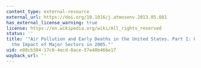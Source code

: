 ```yaml
---
content_type: external-resource
external_url: https://doi.org/10.1016/j.atmosenv.2013.05.081
has_external_license_warning: true
license: https://en.wikipedia.org/wiki/All_rights_reserved
status: ''
title: '"Air Pollution and Early Deaths in the United States. Part I: Quantifying
  the Impact of Major Sectors in 2005."'
uid: e08cb384-17c0-4ecd-8ace-57e40b466e17
wayback_url: ''
---
```

